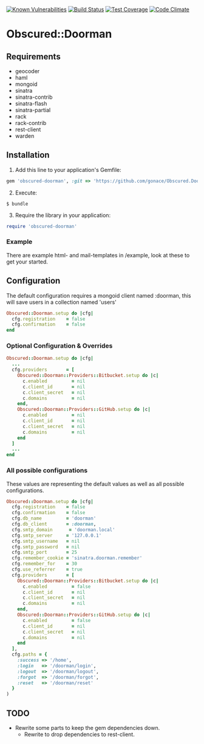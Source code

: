 <a href="https://snyk.io/test/github/gonace/obscured.doorman"><img src="https://snyk.io/test/github/gonace/obscured.doorman/badge.svg" alt="Known Vulnerabilities" data-canonical-src="https://snyk.io/test/github/gonace/obscured.doorman" style="max-width:100%;"></a>
[![Build Status](https://travis-ci.org/gonace/Obscured.Doorman.svg?branch=master)](https://travis-ci.org/gonace/Obscured.Doorman)
[![Test Coverage](https://codeclimate.com/github/gonace/Obscured.Doorman/badges/coverage.svg)](https://codeclimate.com/github/gonace/Obscured.Doorman)
[![Code Climate](https://codeclimate.com/github/gonace/Obscured.Doorman/badges/gpa.svg)](https://codeclimate.com/github/gonace/Obscured.Doorman)

# Obscured::Doorman

## Requirements
- geocoder
- haml
- mongoid
- sinatra
- sinatra-contrib
- sinatra-flash
- sinatra-partial
- rack
- rack-contrib
- rest-client
- warden

## Installation
1. Add this line to your application's Gemfile:
```ruby
gem 'obscured-doorman', :git => 'https://github.com/gonace/Obscured.Doorman.git', :branch => 'master'
```

2. Execute:
```
$ bundle
```

3. Require the library in your application:
```ruby
require 'obscured-doorman'
```

### Example
There are example html- and mail-templates in /example, look at these to get your started.

## Configuration
The default configuration requires a mongoid client named :doorman, this will save users in a collection named 'users'
```ruby
Obscured::Doorman.setup do |cfg|
  cfg.registration    = false
  cfg.confirmation    = false
end
```

### Optional Configuration & Overrides
```ruby
Obscured::Doorman.setup do |cfg|
  ...
  cfg.providers       = [
    Obscured::Doorman::Providers::Bitbucket.setup do |c|
      c.enabled         = nil
      c.client_id       = nil
      c.client_secret   = nil
      c.domains         = nil
    end,
    Obscured::Doorman::Providers::GitHub.setup do |c|
      c.enabled         = nil
      c.client_id       = nil
      c.client_secret   = nil
      c.domains         = nil
    end
  ]
  ...
end
```


### All possible configurations
These values are representing the default values as well as all possible configurations.

```ruby
Obscured::Doorman.setup do |cfg|
  cfg.registration    = false
  cfg.confirmation    = false
  cfg.db_name         = 'doorman'
  cfg.db_client       = :doorman,
  cfg.smtp_domain      = 'doorman.local'
  cfg.smtp_server     = '127.0.0.1'
  cfg.smtp_username   = nil
  cfg.smtp_password   = nil
  cfg.smtp_port       = 25
  cfg.remember_cookie = 'sinatra.doorman.remember'
  cfg.remember_for    = 30
  cfg.use_referrer    = true
  cfg.providers       = [
    Obscured::Doorman::Providers::Bitbucket.setup do |c|
      c.enabled         = false
      c.client_id       = nil
      c.client_secret   = nil
      c.domains         = nil
    end,
    Obscured::Doorman::Providers::GitHub.setup do |c|
      c.enabled         = false
      c.client_id       = nil
      c.client_secret   = nil
      c.domains         = nil
    end
  ],
  cfg.paths = {
    :success => '/home',
    :login   => '/doorman/login',
    :logout  => '/doorman/logout',
    :forgot  => '/doorman/forgot',
    :reset   => '/doorman/reset'
  }
)
```

## TODO
- Rewrite some parts to keep the gem dependencies down.
    - Rewrite to drop dependencies to rest-client.